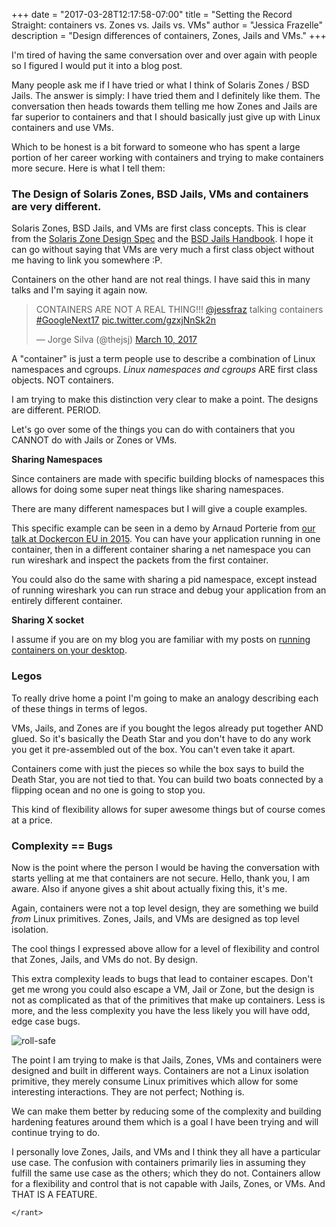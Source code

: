 +++
date = "2017-03-28T12:17:58-07:00"
title = "Setting the Record Straight: containers vs. Zones vs. Jails vs. VMs"
author = "Jessica Frazelle"
description = "Design differences of containers, Zones, Jails and VMs."
+++

I'm tired of having the same conversation over and over again with people so
I figured I would put it into a blog post.

Many people ask me if I have tried or what I think of Solaris Zones / BSD Jails. The
answer is simply: I have tried them and I definitely like them. The conversation
then heads towards them telling me how Zones and Jails are far superior to
containers and that I should basically just give up with Linux containers and use VMs.

Which to be honest is a bit forward to someone who has spent a large portion of
her career working with containers and trying to make containers more secure.
Here is what I tell them:

### The Design of Solaris Zones, BSD Jails, VMs and containers are very different.

Solaris Zones, BSD Jails, and VMs are first class concepts. This is clear from
the [Solaris Zone Design Spec](https://us-east.manta.joyent.com/jmc/public/opensolaris/ARChive/PSARC/2002/174/zones-design.spec.opensolaris.pdf) and the [BSD Jails Handbook](https://www.freebsd.org/doc/handbook/jails.html).
I hope it can go without saying that VMs are very much a first class object
without me having to link you somewhere :P.

Containers on the other hand are not real things. I have said this in many
talks and I'm saying it again now.


<blockquote class="twitter-tweet" data-lang="en"><p lang="en" dir="ltr">CONTAINERS ARE NOT A REAL THING!!! <a href="https://twitter.com/jessfraz">@jessfraz</a> talking containers <a href="https://twitter.com/hashtag/GoogleNext17?src=hash">#GoogleNext17</a> <a href="https://t.co/gzxjNnSk2n">pic.twitter.com/gzxjNnSk2n</a></p>&mdash; Jorge Silva (@thejsj) <a href="https://twitter.com/thejsj/status/840295431779172352">March 10, 2017</a></blockquote>
<script async src="//platform.twitter.com/widgets.js" charset="utf-8"></script>


A "container" is just a term people use to describe a combination of Linux
namespaces and cgroups. _Linux namespaces and cgroups_ ARE first class objects.
NOT containers.

I am trying to make this distinction very clear to make a point. The designs
are different. PERIOD.

Let's go over some of the things you can do with containers that you CANNOT do
with Jails or Zones or VMs.

**Sharing Namespaces**

Since containers are made with specific building blocks of namespaces this
allows for doing some super neat things like sharing namespaces.

There are many different namespaces but I will give a couple examples.

This specific example can be seen in a demo by Arnaud Porterie from [our talk at
Dockercon EU in 2015](https://www.youtube.com/watch?v=I7i4SY-iRkA). You can
have your application running in one container, then in a different
container sharing a net namespace you can run wireshark and inspect the packets
from the first container.

You could also do the same with sharing a pid namespace, except instead of
running wireshark you can run strace and debug your application from an
entirely different container.

**Sharing X socket**

I assume if you are on my blog you are familiar with my posts on [running
containers on your desktop](https://blog.jessfraz.com/post/docker-containers-on-the-desktop/).

### Legos

To really drive home a point I'm going to make an analogy describing each of
these things in terms of legos.

VMs, Jails, and Zones are if you bought the legos already put together AND
glued. So it's basically the Death Star and you
don't have to do any work you get it pre-assembled out of the box. You can't even take it apart.

Containers come with just the pieces so while the box says to build the Death
Star, you are not tied to that. You can build two boats connected by a flipping
ocean and no one is going to stop you.

This kind of flexibility allows for super awesome things but of course comes at
a price.

### Complexity == Bugs

Now is the point where the person I would be having the conversation with starts
yelling at me that containers are not secure. Hello, thank you, I am aware.
Also if anyone gives a shit about actually fixing this, it's me.

Again, containers were not a top level design, they are something we build
_from_ Linux primitives. Zones, Jails, and VMs are designed as top level
isolation.

The cool things I expressed above allow for a level of flexibility and control that Zones,
Jails, and VMs do not. By design.

This extra complexity leads to bugs that lead to container escapes. Don't get
me wrong you could also escape a VM, Jail or Zone, but the design is not as
complicated as that of the primitives that make up containers.
Less is more, and the less complexity you have the less likely you will have odd,
edge case bugs.

![roll-safe](/img/roll-safe.jpg)

The point I am trying to make is that Jails, Zones, VMs and containers were
designed and built in different ways. Containers are not a Linux isolation primitive, they
merely consume Linux primitives which allow for some interesting interactions.
They are not perfect; Nothing is.

We can make them better by reducing some of the complexity and building
hardening features around them which is a goal I have been trying and will
continue trying to do.

I personally love Zones, Jails, and VMs and I think they all have a particular
use case. The confusion with containers primarily lies in assuming they fulfill
the same use case as the others; which they do not. Containers allow for a flexibility
and control that is not capable with Jails, Zones, or VMs. And THAT IS A FEATURE.

`</rant>`


